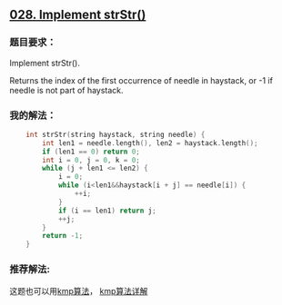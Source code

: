 ## [028. Implement strStr()](https://leetcode.com/problems/implement-strstr/#/description)
### 题目要求：
Implement strStr().

Returns the index of the first occurrence of needle in haystack, or -1 if needle is not part of haystack.
### 我的解法：
```c
	int strStr(string haystack, string needle) {
		int len1 = needle.length(), len2 = haystack.length();
		if (len1 == 0) return 0;
		int i = 0, j = 0, k = 0;
		while (j + len1 <= len2) {
			i = 0;
			while (i<len1&&haystack[i + j] == needle[i]) {
				++i;
			}
			if (i == len1) return j;
			++j;
		}
		return -1;
	}
```
### 推荐解法:
这题也可以用[kmp算法](https://discuss.leetcode.com/topic/15569/explained-4ms-easy-c-solution)，
[kmp算法详解](http://blog.csdn.net/yutianzuijin/article/details/11954939/)
